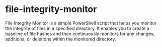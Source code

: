# file-integrity-monitor
File Integrity Monitor is a simple PowerShell script that helps you monitor the integrity of files in a specified directory. It enables you to create a baseline of file hashes and then continuously monitors for any changes, additions, or deletions within the monitored directory.
